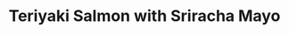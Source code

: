---
source_url: https://www.budgetbytes.com/teriyaki-salmon-w-sriracha-mayo/#wprm-recipe-container-33041
slug: teriyaki-salmon-with-sriracha-mayo
title: Teriyaki Salmon with Sriracha Mayo
date_added: '2022-11-23'
description: Teriyaki Sriracha Salmon is incredibly easy to prepare, big on flavor,
  and a spicy yet creamy sriracha mayonnaise offers just the right kick.
servings: 4 serving(s)
prep_time: 10 Minutes
cook_time: 30 Minutes
total_time: 40 Minutes
categories: ''
tags: ''
ingredients:
- 1 lb. salmon filet ($11.49)
- 1/4 cup soy sauce ($0.24)
- 2 Tbsp. water ($0.00)
- 1/2 Tbsp. toasted sesame oil ($0.28)
- 1 inch fresh ginger ($0.13)
- 1/2 tsp minced garlic ($0.04)
- 2 Tbsp. brown sugar ($0.06)
- 2 Tbsp. rice wine ($0.27)
- 1 tsp cornstarch ($0.02)
- 1/4 cup mayonnaise ($0.42)
- 2 Tbsp. sriracha hot sauce ($0.24)
directions:
- Make the teriyaki marinade by whisking together the soy sauce, water, sesame oil,
  minced garlic, grated ginger, brown sugar, rice wine, and corn starch (use a vegetable
  peeler to remove the ginger skin and then grate with a fine toothed cheese grater).
- Cut the salmon filet into four equal sized portions and place in a large zip top
  bag. Pour the marinade over top, remove as much air as possible and close up the
  bag. Refrigerate for at least 30 minutes, mixing the bag occasionally to redistribute
  the marinade.
- Heat a large, well oiled skillet over medium/high heat. It’s a good idea to use
  a non-stick surface here too just to be safe (teflon or well seasoned cast iron).
  The teriyaki sauce gets thick and sticky when cooked. Once the skillet is hot, add
  the fish, face down. Cook on all four sides for 2-3 minutes each side or until the
  fish has reached your desired doneness.
- In a small bowl, mix together the sriracha hot sauce and mayonnaise. Serve the fish
  with a dollop of sriracha mayo on top!
---